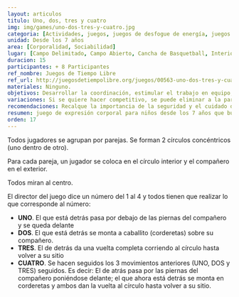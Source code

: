 ```yaml
---
layout: articulos
titulo: Uno, dos, tres y cuatro
img: img/games/uno-dos-tres-y-cuatro.jpg
categoria: [Actividades, juegos, juegos de desfogue de energía, juegos de coordinacion]
unidad: Desde los 7 años
area: [Corporalidad, Sociabilidad]
lugar: [Campo Delimitado, Campo Abierto, Cancha de Basquetball, Interior, Gimnacio, Exterior]
duracion: 15
participantes: + 8 Participantes
ref_nombre: Juegos de Tiempo Libre
ref_url: http://juegosdetiempolibre.org/juegos/00563-uno-dos-tres-y-cuatro/
materiales: Ninguno.
objetivos: Desarrollar la coordinación, estimular el trabajo en equipo, desfogue de energía
variaciones: Si se quiere hacer competitivo, se puede eliminar a la pareja que acaba la última cada vez se dice un número.
recomendaciones: Recalque la importancia de la seguridad y el cuidado del más grande con el más pequeño.
resumen: juego de expresión corporal para niños desde los 7 años que busca desarrollar la coordinación y estimular el trabajo en equipo
orden: 17
---
```

Todos jugadores se agrupan por parejas. Se forman 2 círculos concéntricos (uno dentro de otro).

Para cada pareja, un jugador se coloca en el círculo interior y el compañero en el exterior. 

Todos miran al centro.

El director del juego dice un número del 1 al 4 y todos tienen que realizar lo que corresponde al número:

- **UNO**. El que está detrás pasa por debajo de las piernas del compañero y se queda delante
- **DOS**. El que está detrás se monta a caballito (corderetas) sobre su compañero.
- **TRES**. El de detrás da una vuelta completa corriendo al círculo hasta volver a su sitio
- **CUATRO**. Se hacen seguidos los 3 movimientos anteriores (UNO, DOS y TRES) seguidos. Es decir: El de atrás pasa por las piernas del compañero poniéndose delante; el que ahora está detrás se monta en corderetas y ambos dan la vuelta al círculo hasta volver a su sitio.



